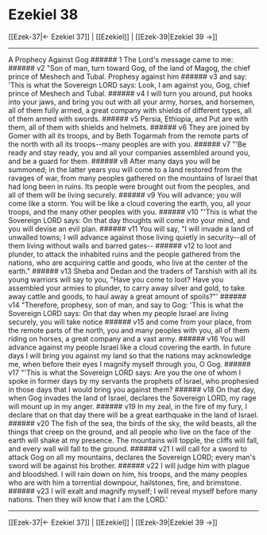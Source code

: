 # Ezekiel 38

[[Ezek-37|← Ezekiel 37]] | [[Ezekiel]] | [[Ezek-39|Ezekiel 39 →]]
***

A Prophecy Against Gog ###### 1 The Lord's message came to me: ###### v2 "Son of man, turn toward Gog, of the land of Magog, the chief prince of Meshech and Tubal. Prophesy against him ###### v3 and say: 'This is what the Sovereign LORD says: Look, I am against you, Gog, chief prince of Meshech and Tubal. ###### v4 I will turn you around, put hooks into your jaws, and bring you out with all your army, horses, and horsemen, all of them fully armed, a great company with shields of different types, all of them armed with swords. ###### v5 Persia, Ethiopia, and Put are with them, all of them with shields and helmets. ###### v6 They are joined by Gomer with all its troops, and by Beth Togarmah from the remote parts of the north with all its troops--many peoples are with you. ###### v7 "'Be ready and stay ready, you and all your companies assembled around you, and be a guard for them. ###### v8 After many days you will be summoned; in the latter years you will come to a land restored from the ravages of war, from many peoples gathered on the mountains of Israel that had long been in ruins. Its people were brought out from the peoples, and all of them will be living securely. ###### v9 You will advance; you will come like a storm. You will be like a cloud covering the earth, you, all your troops, and the many other peoples with you. ###### v10 "'This is what the Sovereign LORD says: On that day thoughts will come into your mind, and you will devise an evil plan. ###### v11 You will say, "I will invade a land of unwalled towns; I will advance against those living quietly in security--all of them living without walls and barred gates-- ###### v12 to loot and plunder, to attack the inhabited ruins and the people gathered from the nations, who are acquiring cattle and goods, who live at the center of the earth." ###### v13 Sheba and Dedan and the traders of Tarshish with all its young warriors will say to you, "Have you come to loot? Have you assembled your armies to plunder, to carry away silver and gold, to take away cattle and goods, to haul away a great amount of spoils?"' ###### v14 "Therefore, prophesy, son of man, and say to Gog: 'This is what the Sovereign LORD says: On that day when my people Israel are living securely, you will take notice ###### v15 and come from your place, from the remote parts of the north, you and many peoples with you, all of them riding on horses, a great company and a vast army. ###### v16 You will advance against my people Israel like a cloud covering the earth. In future days I will bring you against my land so that the nations may acknowledge me, when before their eyes I magnify myself through you, O Gog. ###### v17 "'This is what the Sovereign LORD says: Are you the one of whom I spoke in former days by my servants the prophets of Israel, who prophesied in those days that I would bring you against them? ###### v18 On that day, when Gog invades the land of Israel, declares the Sovereign LORD, my rage will mount up in my anger. ###### v19 In my zeal, in the fire of my fury, I declare that on that day there will be a great earthquake in the land of Israel. ###### v20 The fish of the sea, the birds of the sky, the wild beasts, all the things that creep on the ground, and all people who live on the face of the earth will shake at my presence. The mountains will topple, the cliffs will fall, and every wall will fall to the ground. ###### v21 I will call for a sword to attack Gog on all my mountains, declares the Sovereign LORD; every man's sword will be against his brother. ###### v22 I will judge him with plague and bloodshed. I will rain down on him, his troops, and the many peoples who are with him a torrential downpour, hailstones, fire, and brimstone. ###### v23 I will exalt and magnify myself; I will reveal myself before many nations. Then they will know that I am the LORD.'

***
[[Ezek-37|← Ezekiel 37]] | [[Ezekiel]] | [[Ezek-39|Ezekiel 39 →]]
